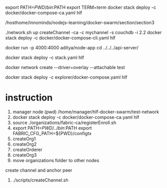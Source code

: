 export PATH=${PWD}/bin:$PATH
export TERM=term
docker stack deploy -c docker/docker-compose-ca.yaml hlf

/hosthome/innominds/nodejs-learning/docker-swarm/section/section3

./network.sh up createChannel -ca -c mychannel -s couchdb -i 2.2
docker stack deploy -c docker/docker-compose-cli.yaml hlf

docker run -p 4000:4000 aditya/node-app
cd ../../../api-server/

docker stack deploy -c stack.yaml hlf

docker network create --driver=overlay --attachable test


docker stack deploy -c explorer/docker-compose.yaml hlf




# instruction
1. manager node  (pwd)
/home/manager/hlf-docker-swarm/test-network
2. docker stack deploy -c docker/docker-compose-ca.yaml hlf
3. source ./organizations/fabric-ca/registerEnroll.sh
4. export PATH=${PWD}/../bin:$PATH
export FABRIC_CFG_PATH=${PWD}/configtx
5. createOrg1
6. createOrg2
7. createOrderer
8. createOrg3
9. move organizations folder to other nodes


create channel and anchor peer
1. ./scripts/createChannel.sh


